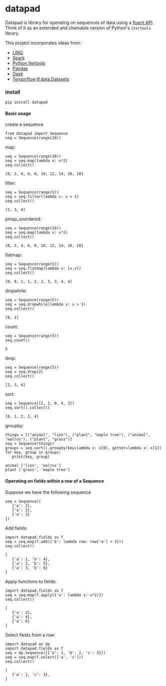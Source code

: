 # datapad

Datapad is library for operating on sequences of data using a [fluent API](https://en.wikipedia.org/wiki/Fluent_interface#Python).
Think of it as an extended and chainable version of Python's `itertools` library. 

This project incorporates ideas from:

* [LINQ](https://docs.microsoft.com/en-us/dotnet/csharp/programming-guide/concepts/linq/standard-query-operators-overview)
* [Spark](https://spark.apache.org/)
* [Python Itertools](https://docs.python.org/3/library/itertools.html)
* [Pandas](https://pandas.pydata.org/)
* [Dask](https://dask.org/)
* [Tensorflow tf.data.Datasets](https://www.tensorflow.org/api_docs/python/tf/data/Dataset)



### install

```
pip install datapad
```

#### Basic usage

create a sequence

```
from datapad import Sequence
seq = Sequence(range(10))
```

map:

```
seq = Sequence(range(10))
seq = seq.map(lambda v: v*2)
seq.collect()
```
```
[0, 2, 4, 6, 8, 10, 12, 14, 16, 18]
```
filter:

```
seq = Sequence(range(5))
seq = seq.filter(lambda v: v > 1)
seq.collect()
```

```
[2, 3, 4]
```
pmap_unordered:
```
seq = Sequence(range(10))
seq = seq.map(lambda v: v*2)
seq.collect()
```
```
[0, 2, 4, 6, 8, 10, 12, 14, 16, 18]
```

flatmap:
```
seq = Sequence(range(5))
seq = seq.flatmap(lambda v: [v,v])
seq.collect()
```
```
[0, 0, 1, 1, 2, 2, 3, 3, 4, 4]
```

dropwhile:
```
seq = Sequence(range(5))
seq = seq.dropwhile(lambda v: v > 1)
seq.collect()
```
```
[0, 1]
```

count:
```
seq = Sequence(range(5))
seq.count()
```
```
5
```

drop:
```
seq = Sequence(range(5))
seq = seq.drop(2)
seq.collect()
```
```
[2, 3, 4]
```

sort:
```
seq = Sequence([2, 1, 0, 4, 3])
seq.sort().collect()
```

```
[0, 1, 2, 3, 4]
```


groupby:

```
things = [("animal", "lion"), ("plant", "maple tree"), ("animal", "walrus"), ("plant", "grass")]
seq = Sequence(things)
groups = seq.sort().groupby(key=lambda x: x[0], getter=lambda x: x[1])
for key, group in groups:
   print(key, group)
```

```
animal ['lion', 'walrus']
plant ['grass', 'maple tree']
```


#### Operating on fields within a row of a Sequence

Suppose we have the following sequence

```
seq = Sequence([
   {'a': 1},
   {'a': 2},
   {'a': 3}
])
```

Add fields:

```
import datapad.fields as f
seq = seq.map(f.add({'b': lambda row: row['a'] + 3}))
seq.collect()
````

```
[
   {'a': 1, 'b': 4},
   {'a': 2, 'b': 5},
   {'a': 3, 'b': 6}
]
```

Apply functions to fields:

```
import datapad.fields as f
seq = seq.map(f.apply({'a': lambda x: x*2)})
seq.collect()
````

```
[
   {'a': 2},
   {'a': 4},
   {'a': 6}
]
```

Select fields from a row:

```
import datapad as dp
import datapad.fields as f
seq = dp.Sequence([{'a': 1, 'b': 2, 'c': 3}])
seq = seq.map(f.select(['a', 'c']))
seq.collect()
````

```
[
   {'a': 1, 'c': 3},
]
```
